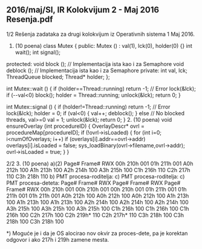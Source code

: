 2016/maj/SI, IR Kolokvijum 2 - Maj 2016 Resenja.pdf
--------------------------------------------------------------------------------


1/2
Rešenja zadataka za
drugi kolokvijum iz Operativnih sistema 1
Maj 2016.
1. (10 poena)
class Mutex {
public:
  Mutex () : val(1), lck(0), holder(0) {}
  int wait();
  int signal();

protected:
  void block (); // Implementacija ista kao i za Semaphore
  void deblock (); // Implementacija ista kao i za Semaphore
private:
  int val, lck;
  ThreadQueue blocked;
  Thread* holder;
};

int Mutex::wait () {
  if (holder==Thread::running) return -1; // Error
  lock(&lck);
  if (--val<0) block();
  holder = Thread::running;
  unlock(&lck);
  return 0;
}

int Mutex::signal () {
  if (holder!=Thread::running) return -1; // Error
  lock(&lck);
  holder = 0;
  if (val<0) {
    val++;
    deblock();
  } else // No blocked threads, val>=0
    val = 1;
  unlock(&lck);
  return 0;
}
2. (10 poena)
void ensureOverlay (int procedureID) {
  OverlayDescr* ovrl = procedureMap[procedureID];
  if (!ovrl->isLoaded) {
    for (int i=0; i<numOfOverlays; i++)
      if (overlays[i].addr==ovrl->addr) overlays[i].isLoaded = false;
    sys_loadBinary(ovrl->filename,ovrl->addr);
    ovrl->isLoaded = true;
  }
}


2/2
3. (10 poena)
a)(2)
Page#   Frame#    RWX
00h 210h 001
01h 211h 001
A0h 212h 100
A1h 213h 100
A2h 214h 100
A3h 215h 100
C1h 216h 110
C2h 217h 110
C3h 218h 110
b) PMT procesa-roditelja: c) PMT procesa-roditelja: c) PMT procesa-deteta:
Page#   Frame#    RWX    Page#    Frame#    RWX
  Page#    Frame#   RWX
00h 210h 001  00h 210h 001      00h 210h 001
01h 211h 001  01h 211h 001      01h 211h 001
A0h 212h 100  A0h 212h 100      A0h 212h 100
A1h 213h 100  A1h 213h 100      A1h 213h 100
A2h 214h 100  A2h 214h 100      A2h 214h 100
A3h 215h 100  A3h 215h 100      A3h 215h 100
C1h 216h 100  C1h 216h 100      C1h 216h 100
C2h 217h 100  C2h 219h* 110      C2h 217h* 110
C3h 218h 100  C3h 218h 100      C3h 218h 100

*) Moguće je i da je OS alocirao nov okvir za proces-dete, pa je korektan odgovor i ako 217h
i 219h zamene mesta.

